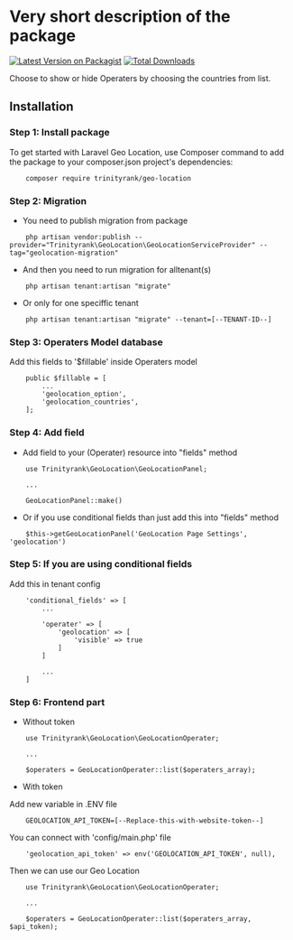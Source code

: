 # Very short description of the package

[![Latest Version on Packagist](https://img.shields.io/packagist/v/trinityrank/geo-location.svg?style=flat-square)](https://packagist.org/packages/trinityrank/geo-location)
[![Total Downloads](https://img.shields.io/packagist/dt/trinityrank/geo-location.svg?style=flat-square)](https://packagist.org/packages/trinityrank/geo-location)

Choose to show or hide Operaters by choosing the countries from list.

## Installation

### Step 1: Install package

To get started with Laravel Geo Location, use Composer command to add the package to your composer.json project's dependencies:

```shell
    composer require trinityrank/geo-location
```

### Step 2: Migration

- You need to publish migration from package

```shell
    php artisan vendor:publish --provider="Trinityrank\GeoLocation\GeoLocationServiceProvider" --tag="geolocation-migration"
```

- And then you need to run migration for alltenant(s)

```shell
    php artisan tenant:artisan "migrate"
```

- Or only for one speciffic tenant

```shell
    php artisan tenant:artisan "migrate" --tenant=[--TENANT-ID--]
```

### Step 3: Operaters Model database

Add this fields to '$fillable' inside Operaters model
    
```shell
    public $fillable = [
        ...
        'geolocation_option',
        'geolocation_countries',
    ];
```

### Step 4: Add field

- Add field to your (Operater) resource into "fields" method

```shell
    use Trinityrank\GeoLocation\GeoLocationPanel;
    
    ...
    
    GeoLocationPanel::make()
```

- Or if you use conditional fields than just add this into "fields" method
```shell
    $this->getGeoLocationPanel('GeoLocation Page Settings', 'geolocation')
```

### Step 5: If you are using conditional fields

Add this in tenant config

```shell
    'conditional_fields' => [
        ...

        'operater' => [
            'geolocation' => [
                'visible' => true
            ]
        ]

        ...
    ]
```

### Step 6: Frontend part

- Without token

```shell
    use Trinityrank\GeoLocation\GeoLocationOperater;

    ...

    $operaters = GeoLocationOperater::list($operaters_array);
```

- With token

Add new variable in .ENV file

```shell
    GEOLOCATION_API_TOKEN=[--Replace-this-with-website-token--]
```

You can connect with 'config/main.php' file

```shell
    'geolocation_api_token' => env('GEOLOCATION_API_TOKEN', null),
```

Then we can use our Geo Location

```shell
    use Trinityrank\GeoLocation\GeoLocationOperater;

    ...

    $operaters = GeoLocationOperater::list($operaters_array, $api_token);
```